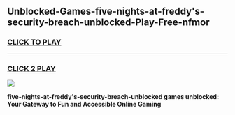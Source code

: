 
## Unblocked-Games-five-nights-at-freddy's-security-breach-unblocked-Play-Free-nfmor
<h3>
<a href="https://premium76.site?title=five-nights-at-freddy's-security-breach-unblocked&ref=10A">CLICK TO PLAY</a></h3>
<hr>

<h3>
<a href="https://premium76.site?title=five-nights-at-freddy's-security-breach-unblocked&ref=10A">CLICK 2 PLAY</a>
  
</h3>

<a href="https://premium76.site?title=five-nights-at-freddy's-security-breach-unblocked&ref=10A"><img src="https://clearcache.store/games.png"></a>


**five-nights-at-freddy's-security-breach-unblocked games unblocked: Your Gateway to Fun and Accessible Online Gaming**
